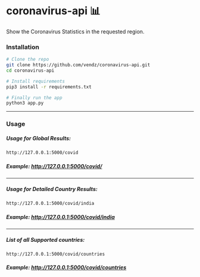 # coronavirus-api 📊
Show the Coronavirus Statistics in the requested region.

### Installation
```sh
# Clone the repo
git clone https://github.com/vendz/coronavirus-api.git
cd coronavirus-api

# Install requirements
pip3 install -r requirements.txt

# Finally run the app
python3 app.py
```
---

### Usage
##### Usage for Global Results:  

```sh
http://127.0.0.1:5000/covid
```
##### **Example:** http://127.0.0.1:5000/covid/
---
##### Usage for Detailed Country Results:

```sh
http://127.0.0.1:5000/covid/india
```

##### **Example:** http://127.0.0.1:5000/covid/india
---
##### List of all Supported countries:  

```sh
http://127.0.0.1:5000/covid/countries
```

##### **Example:** http://127.0.0.1:5000/covid/countries
